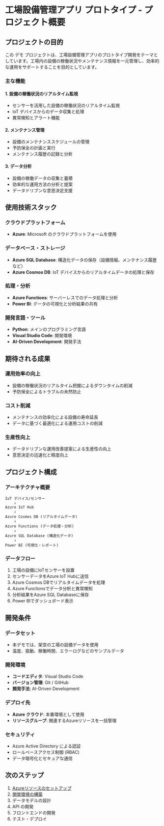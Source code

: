 # 工場設備管理アプリ プロトタイプ - プロジェクト概要

## プロジェクトの目的

この デモ プロジェクトは、工場設備管理アプリのプロトタイプ開発をテーマとしています。工場内の設備の稼働状況やメンテナンス情報を一元管理し、効率的な運用をサポートすることを目的としています。

### 主な機能

#### 1. 設備の稼働状況のリアルタイム監視
- センサーを活用した設備の稼働状況のリアルタイム監視
- IoT デバイスからのデータ収集と処理
- 異常検知とアラート機能

#### 2. メンテナンス管理
- 設備のメンテナンススケジュールの管理
- 予防保全の計画と実行
- メンテナンス履歴の記録と分析

#### 3. データ分析
- 設備の稼働データの収集と蓄積
- 効率的な運用方法の分析と提案
- データドリブンな意思決定支援

## 使用技術スタック

### クラウドプラットフォーム
- **Azure**: Microsoft のクラウドプラットフォームを使用

### データベース・ストレージ
- **Azure SQL Database**: 構造化データの保存（設備情報、メンテナンス履歴など）
- **Azure Cosmos DB**: IoT デバイスからのリアルタイムデータの処理と保存

### 処理・分析
- **Azure Functions**: サーバーレスでのデータ処理と分析
- **Power BI**: データの可視化と分析結果の共有

### 開発言語・ツール
- **Python**: メインのプログラミング言語
- **Visual Studio Code**: 開発環境
- **AI-Driven Development**: 開発手法

## 期待される成果

### 運用効率の向上
- 設備の稼働状況のリアルタイム把握によるダウンタイムの削減
- 予防保全によるトラブルの未然防止

### コスト削減
- メンテナンスの効率化による設備の寿命延長
- データに基づく最適化による運用コストの削減

### 生産性向上
- データドリブンな運用改善提案による生産性の向上
- 意思決定の迅速化と精度向上

## プロジェクト構成

### アーキテクチャ概要
```
IoT デバイス/センサー
    ↓
Azure IoT Hub
    ↓
Azure Cosmos DB (リアルタイムデータ)
    ↓
Azure Functions (データ処理・分析)
    ↓
Azure SQL Database (構造化データ)
    ↓
Power BI (可視化・レポート)
```

### データフロー
1. 工場の設備にIoTセンサーを設置
2. センサーデータをAzure IoT Hubに送信
3. Azure Cosmos DBでリアルタイムデータを処理
4. Azure Functionsでデータ分析と異常検知
5. 分析結果をAzure SQL Databaseに保存
6. Power BIでダッシュボード表示

## 開発条件

### データセット
- 本デモでは、架空の工場の設備データを使用
- 温度、振動、稼働時間、エラーログなどのサンプルデータ

### 開発環境
- **コードエディタ**: Visual Studio Code
- **バージョン管理**: Git / GitHub
- **開発手法**: AI-Driven Development

### デプロイ先
- **Azure クラウド**: 本番環境として使用
- **リソースグループ**: 関連するAzureリソースを一括管理

### セキュリティ
- Azure Active Directory による認証
- ロールベースアクセス制御 (RBAC)
- データ暗号化とセキュアな通信

## 次のステップ

1. [Azureリソースのセットアップ](./azure-setup.md)
2. [開発環境の構築](./development-guide.md)
3. データモデルの設計
4. API の開発
5. フロントエンドの開発
6. テスト・デプロイ